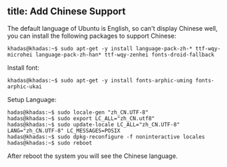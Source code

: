 title: Add Chinese Support
---

The default language of Ubuntu is English, so can't display Chinese well, you can install the following packages to support Chinese:
```
khadas@khadas:~$ sudo apt-get -y install language-pack-zh-* ttf-wqy-microhei language-pack-zh-han* ttf-wqy-zenhei fonts-droid-fallback
```

Install font:
```
khadas@khadas:~$ sudo apt-get -y install fonts-arphic-uming fonts-arphic-ukai
```

Setup Language:
```
hadas@khadas:~$ sudo locale-gen "zh_CN.UTF-8"
hadas@khadas:~$ sudo export LC_ALL="zh_CN.utf8"
hadas@khadas:~$ sudo update-locale LC_ALL="zh_CN.UTF-8" LANG="zh_CN.UTF-8" LC_MESSAGES=POSIX
hadas@khadas:~$ sudo dpkg-reconfigure -f noninteractive locales
hadas@khadas:~$ sudo reboot
```

After reboot the system you will see the Chinese language.
